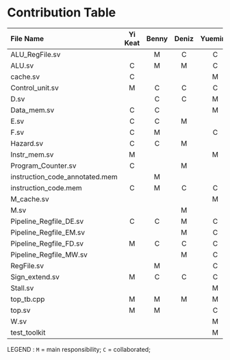 # Contribution Table

| File Name                     |  Yi Keat   | Benny  | Deniz | Yueming  |
|:-------------------------     |:----------:|:------:|:-----:|:--------:|
| ALU_RegFile.sv                |            |   M    |   C   |    C     |
| ALU.sv                        |      C     |   M    |   M   |    C     |
| cache.sv                      |      C     |        |       |    M     |
| Control_unit.sv               |      M     |   C    |   C   |    C     |
| D.sv                          |            |   C    |   C   |    M     |
| Data_mem.sv                   |      C     |   C    |       |    M     |
| E.sv                          |      C     |   C    |   M   |          |
| F.sv                          |      C     |   M    |       |    C     |
| Hazard.sv                     |      C     |   C    |   M   |          |
| Instr_mem.sv                  |      M     |        |       |    M     |
| Program_Counter.sv            |      C     |        |   M   |          |
| instruction_code_annotated.mem|            |   M    |       |          |
| instruction_code.mem          |      C     |   M    |   C   |    C     |
| M_cache.sv                    |            |        |       |    M     |
| M.sv                          |            |        |   M   |          |
| Pipeline_Regfile_DE.sv        |      C     |   C    |   M   |    C     |
| Pipeline_Regfile_EM.sv        |            |        |   M   |    C     |
| Pipeline_Regfile_FD.sv        |      M     |   C    |   C   |    C     |
| Pipeline_Regfile_MW.sv        |            |        |   M   |    C     |
| RegFile.sv                    |            |   M    |       |    C     |
| Sign_extend.sv                |      M     |   C    |   C   |    C     |
| Stall.sv                      |            |        |       |    M     |
| top_tb.cpp                    |      M     |   M    |   M   |    M     |
| top.sv                        |      M     |   M    |       |    C     |
| W.sv                          |            |        |       |    M     |
| test_toolkit                  |            |        |       |    M     |

LEGEND :       `M` = main responsibility;  `C` = collaborated;